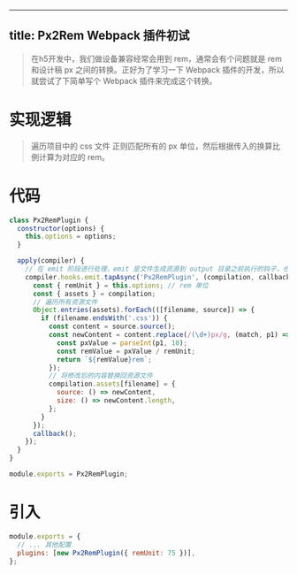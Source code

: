 
---
title: Px2Rem Webpack 插件初试
---

> 在h5开发中，我们做设备兼容经常会用到 rem，通常会有个问题就是 rem 和设计稿 px 之间的转换。正好为了学习一下 Webpack 插件的开发，所以就尝试了下简单写个 Webpack 插件来完成这个转换。

# 实现逻辑

> 遍历项目中的 css 文件 正则匹配所有的 px 单位，然后根据传入的换算比例计算为对应的 rem。

# 代码

```js
class Px2RemPlugin {
  constructor(options) {
    this.options = options;
  }

  apply(compiler) {
    // 在 emit 阶段进行处理，emit 是文件生成资源到 output 目录之前执行的钩子，也是能修改资源的最后时机
    compiler.hooks.emit.tapAsync('Px2RemPlugin', (compilation, callback) => {
      const { remUnit } = this.options; // rem 单位
      const { assets } = compilation;
      // 遍历所有资源文件
      Object.entries(assets).forEach(([filename, source]) => {
        if (filename.endsWith('.css')) {
          const content = source.source();
          const newContent = content.replace(/(\d+)px/g, (match, p1) => {
            const pxValue = parseInt(p1, 10);
            const remValue = pxValue / remUnit;
            return `${remValue}rem`;
          });
          // 将修改后的内容替换回资源文件
          compilation.assets[filename] = {
            source: () => newContent,
            size: () => newContent.length,
          };
        }
      });
      callback();
    });
  }
}

module.exports = Px2RemPlugin;
```

# 引入

```js
module.exports = {
  // ... 其他配置
  plugins: [new Px2RemPlugin({ remUnit: 75 })],
};
```
